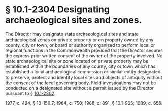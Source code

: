 # § 10.1-2304 Designating archaeological sites and zones.

<p>The Director may designate state archaeological sites and state archaeological zones on private property or on property owned by any county, city or town, or board or authority organized to perform local or regional functions in the Commonwealth provided that the Director secures the express prior written consent of the owner of the property involved. No state archaeological site or zone located on private property may be established within the boundaries of any county, city or town which has established a local archaeological commission or similar entity designated to preserve, protect and identify local sites and objects of antiquity without the consent of the local governing body. Field investigations may not be conducted on a designated site without a permit issued by the Director pursuant to § <a href='http://law.lis.virginia.gov/vacode/10.1-2302/'>10.1-2302</a>.</p><p>1977, c. 424, § 10-150.7; 1984, c. 750; 1988, c. 891, § 10.1-905; 1989, c. 656.</p>
